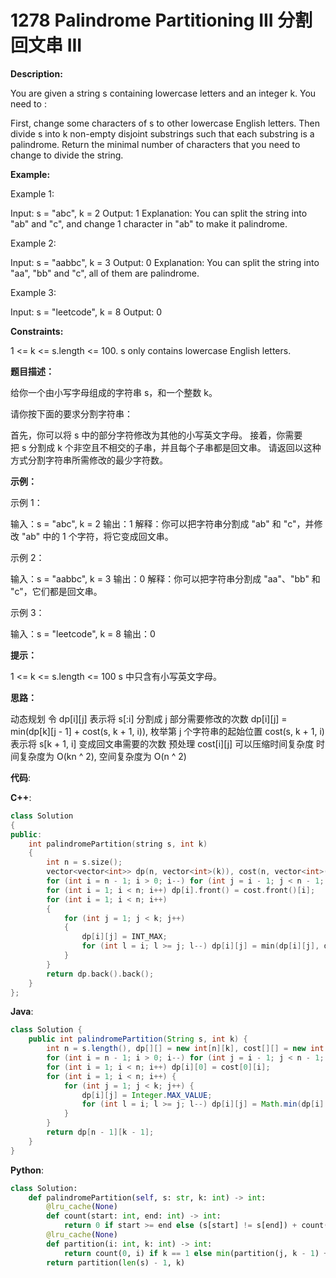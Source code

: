 # 1278 Palindrome Partitioning III 分割回文串 III

__Description:__

You are given a string s containing lowercase letters and an integer k. You need to :

First, change some characters of s to other lowercase English letters.
Then divide s into k non-empty disjoint substrings such that each substring is a palindrome.
Return the minimal number of characters that you need to change to divide the string.

__Example:__

Example 1:

Input: s = "abc", k = 2
Output: 1
Explanation: You can split the string into "ab" and "c", and change 1 character in "ab" to make it palindrome.

Example 2:

Input: s = "aabbc", k = 3
Output: 0
Explanation: You can split the string into "aa", "bb" and "c", all of them are palindrome.

Example 3:

Input: s = "leetcode", k = 8
Output: 0

__Constraints:__

1 <= k <= s.length <= 100.
s only contains lowercase English letters.

__题目描述：__

给你一个由小写字母组成的字符串 s，和一个整数 k。

请你按下面的要求分割字符串：

首先，你可以将 s 中的部分字符修改为其他的小写英文字母。
接着，你需要把 s 分割成 k 个非空且不相交的子串，并且每个子串都是回文串。
请返回以这种方式分割字符串所需修改的最少字符数。

__示例：__

示例 1：

输入：s = "abc", k = 2
输出：1
解释：你可以把字符串分割成 "ab" 和 "c"，并修改 "ab" 中的 1 个字符，将它变成回文串。

示例 2：

输入：s = "aabbc", k = 3
输出：0
解释：你可以把字符串分割成 "aa"、"bb" 和 "c"，它们都是回文串。

示例 3：

输入：s = "leetcode", k = 8
输出：0

__提示：__

1 <= k <= s.length <= 100
s 中只含有小写英文字母。

__思路：__

动态规划
令 dp[i][j] 表示将 s[:i] 分割成 j 部分需要修改的次数
dp[i][j] = min(dp[k][j - 1] + cost(s, k + 1, i)), 枚举第 j 个字符串的起始位置
cost(s, k + 1, i) 表示将 s[k + 1, i] 变成回文串需要的次数
预处理 cost[i][j] 可以压缩时间复杂度
时间复杂度为 O(kn ^ 2), 空间复杂度为 O(n ^ 2)

__代码__:

__C++__:

```C++
class Solution 
{
public:
    int palindromePartition(string s, int k) 
    {
        int n = s.size();
        vector<vector<int>> dp(n, vector<int>(k)), cost(n, vector<int>(n));
        for (int i = n - 1; i > 0; i--) for (int j = i - 1; j < n - 1; j++) cost[i - 1][j + 1] = cost[i][j] + (s[i - 1] != s[j + 1]);
        for (int i = 1; i < n; i++) dp[i].front() = cost.front()[i];
        for (int i = 1; i < n; i++)
        {
            for (int j = 1; j < k; j++) 
            {
                dp[i][j] = INT_MAX;
                for (int l = i; l >= j; l--) dp[i][j] = min(dp[i][j], dp[l - 1][j - 1] + cost[l][i]);
            }
        }
        return dp.back().back();
    }
};
```

__Java__:

```Java
class Solution {
    public int palindromePartition(String s, int k) {
        int n = s.length(), dp[][] = new int[n][k], cost[][] = new int[n][n];
        for (int i = n - 1; i > 0; i--) for (int j = i - 1; j < n - 1; j++) cost[i - 1][j + 1] = cost[i][j] + (s.charAt(i - 1) == s.charAt(j + 1) ? 0 : 1);
        for (int i = 1; i < n; i++) dp[i][0] = cost[0][i];
        for (int i = 1; i < n; i++) {
            for (int j = 1; j < k; j++) {
                dp[i][j] = Integer.MAX_VALUE;
                for (int l = i; l >= j; l--) dp[i][j] = Math.min(dp[i][j], dp[l - 1][j - 1] + cost[l][i]);
            }
        }
        return dp[n - 1][k - 1];
    }
}
```

__Python__:

```Python
class Solution:
    def palindromePartition(self, s: str, k: int) -> int:
        @lru_cache(None)
        def count(start: int, end: int) -> int:
            return 0 if start >= end else (s[start] != s[end]) + count(start + 1, end - 1)
        @lru_cache(None)
        def partition(i: int, k: int) -> int:
            return count(0, i) if k == 1 else min(partition(j, k - 1) + count(j + 1, i) for j in range(k - 2, i))
        return partition(len(s) - 1, k)
```
